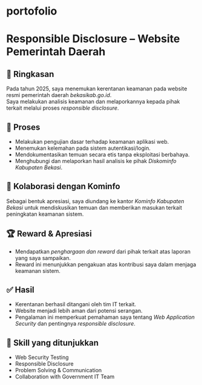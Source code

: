# portofolio

# Responsible Disclosure – Website Pemerintah Daerah

## 📌 Ringkasan
Pada tahun 2025, saya menemukan kerentanan keamanan pada website resmi pemerintah daerah *bekasikab.go.id*.  
Saya melakukan analisis keamanan dan melaporkannya kepada pihak terkait melalui proses *responsible disclosure*.

## 🔎 Proses
- Melakukan pengujian dasar terhadap keamanan aplikasi web.
- Menemukan kelemahan pada sistem autentikasi/login.
- Mendokumentasikan temuan secara etis tanpa eksploitasi berbahaya.
- Menghubungi dan melaporkan hasil analisis ke pihak *Diskominfo Kabupaten Bekasi*.

## 🤝 Kolaborasi dengan Kominfo
Sebagai bentuk apresiasi, saya diundang ke kantor *Kominfo Kabupaten Bekasi* untuk mendiskusikan temuan dan memberikan masukan terkait peningkatan keamanan sistem.

## 🏆 Reward & Apresiasi
- Mendapatkan *penghargaan dan reward* dari pihak terkait atas laporan yang saya sampaikan.  
- Reward ini menunjukkan pengakuan atas kontribusi saya dalam menjaga keamanan sistem.

## ✅ Hasil
- Kerentanan berhasil ditangani oleh tim IT terkait.
- Website menjadi lebih aman dari potensi serangan.
- Pengalaman ini memperkuat pemahaman saya tentang *Web Application Security* dan pentingnya *responsible disclosure*.

## 🚀 Skill yang ditunjukkan
- Web Security Testing
- Responsible Disclosure
- Problem Solving & Communication
- Collaboration with Government IT Team

